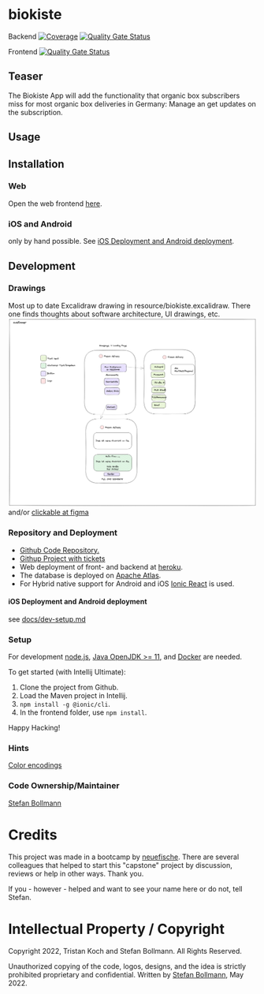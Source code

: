 # biokiste
Backend [![Coverage](https://sonarcloud.io/api/project_badges/measure?project=boltzmann_biokiste_backend&metric=coverage)](https://sonarcloud.io/summary/new_code?id=boltzmann_biokiste_backend)
[![Quality Gate Status](https://sonarcloud.io/api/project_badges/measure?project=boltzmann_biokiste_backend&metric=alert_status)](https://sonarcloud.io/summary/new_code?id=boltzmann_biokiste_backend) 

Frontend [![Quality Gate Status](https://sonarcloud.io/api/project_badges/measure?project=boltzmann_biokiste_frontend&metric=alert_status)](https://sonarcloud.io/summary/new_code?id=boltzmann_biokiste_frontend)
## Teaser
The Biokiste App will add the functionality that organic box subscribers miss for most organic box deliveries in Germany: Manage an get updates on the subscription.

## Usage

## Installation

### Web
Open the web frontend [here](https://biokiste.herokuapp.com/).

### iOS and Android
only by hand possible. See [iOS Deployment and Android deployment](#ios-deployment-and-android-deployment).


## Development

### Drawings
Most up to date Excalidraw drawing in resource/biokiste.excalidraw. There one finds thoughts
about software architecture, UI drawings, etc.
![Customer view](resources/biokiste_220512.png) and/or [clickable at figma](https://www.figma.com/file/Ysrx9lh0R2de59mFTg4TeT/Biokiste?node-id=7%3A21)


### Repository and Deployment
- [Github Code Repository.](https://github.com/Boltzmann/biokiste)
- [Githup Project with tickets](https://github.com/Boltzmann/biokiste/projects/1)
- Web deployment of front- and backend at [heroku](https://dashboard.heroku.com/apps/biokiste/deploy/heroku-git).
- The database is deployed on [Apache Atlas](https://cloud.mongodb.com).
- For Hybrid native support for Android and iOS [Ionic React](https://ionicframework.com/docs/react) 
is used.

#### iOS Deployment and Android deployment
see [docs/dev-setup.md](/docs/dev-setup.md)

### Setup
For development [node.js](https://nodejs.org/en/), 
[Java OpenJDK >= 11](https://openjdk.java.net/projects/jdk/11/), 
and [Docker](https://www.docker.com/) are needed.

To get started (with Intellij Ultimate):
1. Clone the project from Github.
2. Load the Maven project in Intellij.
3. ``npm install -g @ionic/cli``.
4. In the frontend folder, use ``npm install``.

Happy Hacking!

### Hints
[Color encodings](https://coolors.co/306b34-d3b88c-482728-5ef38c-78a1bb)

### Code Ownership/Maintainer
[Stefan Bollmann](mailto:stefan.bollmann@rwth-aachen.de)

# Credits
This project was made in a bootcamp by [neuefische](https://www.neuefische.de). There are several colleagues that helped to start this "capstone" project by discussion, reviews or help in other ways. Thank you.

If you - however - helped and want to see your name here or do not, tell Stefan.

# Intellectual Property / Copyright
Copyright 2022, Tristan Koch and Stefan Bollmann. All Rights Reserved. 

Unauthorized copying of the code, logos, designs, and the idea is strictly prohibited proprietary and confidential. Written by [Stefan Bollmann](mailto:stefan.bollmann@rwth-aachen.de), May 2022.
